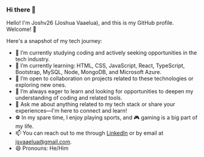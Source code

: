 ### Hi there 👋

<!--
**Joshv26/Joshv26** is a ✨ _special_ ✨ repository because its `README.md` (this file) appears on your GitHub profile.
-->

Hello! I'm Joshv26 (Joshua Vaaelua), and this is my GitHub profile. Welcome! 👋

Here's a snapshot of my tech journey:

- 🔭 I’m currently studying coding and actively seeking opportunities in the tech industry.
- 🌱 I’m currently learning: HTML, CSS, JavaScript, React, TypeScript, Bootstrap, MySQL, Node, MongoDB, and Microsoft Azure.
- 👯 I’m open to collaboration on projects related to these technologies or exploring new ones.
- 🤔 I’m always eager to learn and looking for opportunities to deepen my understanding of coding and related tools.
- 💬 Ask me about anything related to my tech stack or share your experiences—I'm here to connect and learn!
- ⚽ In my spare time, I enjoy playing sports, and 🎮 gaming is a big part of my life.
- 📫 You can reach out to me through [LinkedIn](https://www.linkedin.com/in/joshua-vaaelua-3593a72a6) or by email at jsvaaelua@gmail.com.
- 😄 Pronouns: He/Him


